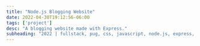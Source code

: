 ```yaml
---
title: "Node.js Blogging Website"
date: 2022-04-30T19:12:56-06:00
tags: ['project']
desc: "A blogging website made with Express."
subheading: "2022 | fullstack, pug, css, javascript, node.js, express, mysql"
---
```


